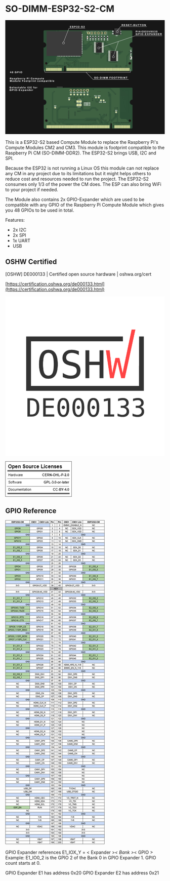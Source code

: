 # SO-DIMM-ESP32-S2-CM

![](img/feature-image.jpg)

This is a ESP32-S2 based Compute Module to replace the Raspberry Pi's Compute Modules CM2 and CM3. This module is footprint compatible to the Raspberry Pi CM (SO-DIMM-DDR2). The ESP32-S2 brings USB, I2C and SPI.

Because the ESP32 is not running a Linux OS this module can not replace any CM in any project due to its limitations but it might helps others to reduce cost and resources needed to run the project. The ESP32-S2 consumes only 1/3 of the power the CM does. The ESP can also bring WiFi to your project if needed.

The Module also contains 2x GPIO-Expander which are used to be compatible with any GPIO of the Raspberry Pi Compute Module which gives you 48 GPIOs to be used in total.

Features:
- 2x I2C
- 2x SPI
- 1x UART
- USB

## OSHW Certified

[OSHW] DE000133 | Certified open source hardware | oshwa.org/cert

[https://certification.oshwa.org/de000133.html](https://certification.oshwa.org/de000133.html)

![](img/OSHW-DE000133_WBG.png)

![](img/oshw_facts.png)


## GPIO Reference

![](img/ESP32S2-CM-CM3gpio-reference.jpg)

GPIO Expander references E1_IOX_Y = < Expander >_< Bank >_< GPIO >
Example: E1_IO0_2 is the GPIO 2 of the Bank 0 in GPIO Expander 1. GPIO count starts at 0.

GPIO Expander E1 has address 0x20
GPIO Expander E2 has address 0x21

